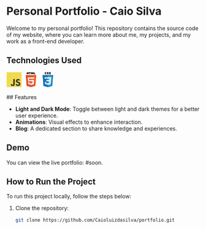 # Personal Portfolio - Caio Silva

Welcome to my personal portfolio! This repository contains the source code of my website, where you can learn more about me, my projects, and my work as a front-end developer.

## Technologies Used

<p>
  <img src="https://raw.githubusercontent.com/devicons/devicon/master/icons/javascript/javascript-original.svg" alt="JavaScript" width="40" height="40"/>
  <img src="https://raw.githubusercontent.com/devicons/devicon/master/icons/html5/html5-original-wordmark.svg" alt="HTML5" width="40" height="40"/>
  <img src="https://raw.githubusercontent.com/devicons/devicon/master/icons/css3/css3-original-wordmark.svg" alt="CSS3" width="40" height="40"/>
</p>
## Features

- **Light and Dark Mode**: Toggle between light and dark themes for a better user experience.
- **Animations**: Visual effects to enhance interaction.
- **Blog**: A dedicated section to share knowledge and experiences.

## Demo

You can view the live portfolio: #soon. 

## How to Run the Project

To run this project locally, follow the steps below:

1. Clone the repository:

   ```bash
   git clone https://github.com/Caioluizdasilva/portfolio.git
